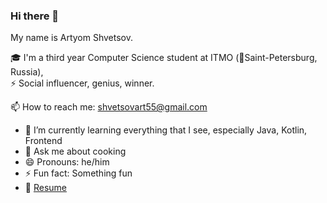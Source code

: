 ### Hi there 👋

My name is Artyom Shvetsov.

🎓 I'm a third year Computer Science student at ITMO (📍Saint-Petersburg, Russia),    
⚡ Social influencer, genius, winner.

📫 How to reach me: shvetsovart55@gmail.com

- 🌱 I’m currently learning everything that I see, especially Java, Kotlin, Frontend
- 💬 Ask me about cooking
- 😄 Pronouns: he/him
- ⚡ Fun fact: Something fun
- 📧 [Resume]([https://drive.google.com/file/d/1z3thTiB2s0zuVLkiPrWnK_8R9QosOkCD/view?usp=sharing](https://drive.google.com/file/d/1o19124Ok982p7xRMwZ_rPV_FEthtAagv/view?usp=sharing) "Resume")

<!--
**shvetsovart/shvetsovart** is a ✨ _special_ ✨ repository because its `README.md` (this file) appears on your GitHub profile.

Here are some ideas to get you started:

- 🔭 I’m currently working on 
- 🌱 I’m currently learning Software Engineering
- 👯 I’m looking to collaborate on ...
- 🤔 I’m looking for help with ...
- 💬 Ask me about ...
- 📫 How to reach me: ...
- 😄 Pronouns: ...
- ⚡ Fun fact: ...
- 📧 [Resume](https://drive.google.com/file/d/1z3thTiB2s0zuVLkiPrWnK_8R9QosOkCD/view?usp=sharing "Resume")
-->
